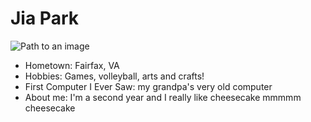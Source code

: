 # Jia Park

![Path to an image](IMG_1555(1).jpg)

- Hometown: Fairfax, VA
- Hobbies: Games, volleyball, arts and crafts!
- First Computer I Ever Saw: my grandpa's very old computer
- About me: I'm a second year and I really like cheesecake mmmmm cheesecake
